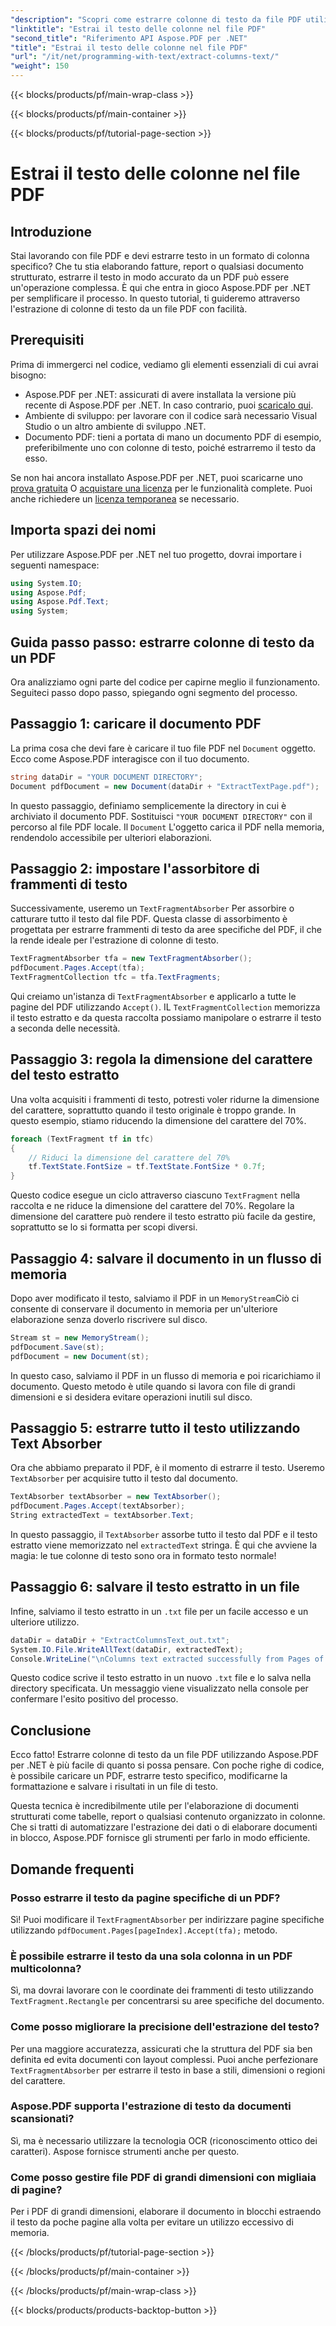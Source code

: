 ```yaml
---
"description": "Scopri come estrarre colonne di testo da file PDF utilizzando Aspose.PDF per .NET. Questa guida illustra ogni passaggio con esempi di codice e spiegazioni."
"linktitle": "Estrai il testo delle colonne nel file PDF"
"second_title": "Riferimento API Aspose.PDF per .NET"
"title": "Estrai il testo delle colonne nel file PDF"
"url": "/it/net/programming-with-text/extract-columns-text/"
"weight": 150
---
```


{{< blocks/products/pf/main-wrap-class >}}

{{< blocks/products/pf/main-container >}}

{{< blocks/products/pf/tutorial-page-section >}}

# Estrai il testo delle colonne nel file PDF

## Introduzione

Stai lavorando con file PDF e devi estrarre testo in un formato di colonna specifico? Che tu stia elaborando fatture, report o qualsiasi documento strutturato, estrarre il testo in modo accurato da un PDF può essere un'operazione complessa. È qui che entra in gioco Aspose.PDF per .NET per semplificare il processo. In questo tutorial, ti guideremo attraverso l'estrazione di colonne di testo da un file PDF con facilità. 

## Prerequisiti

Prima di immergerci nel codice, vediamo gli elementi essenziali di cui avrai bisogno:

- Aspose.PDF per .NET: assicurati di avere installata la versione più recente di Aspose.PDF per .NET. In caso contrario, puoi [scaricalo qui](https://releases.aspose.com/pdf/net/).
- Ambiente di sviluppo: per lavorare con il codice sarà necessario Visual Studio o un altro ambiente di sviluppo .NET.
- Documento PDF: tieni a portata di mano un documento PDF di esempio, preferibilmente uno con colonne di testo, poiché estrarremo il testo da esso.

Se non hai ancora installato Aspose.PDF per .NET, puoi scaricarne uno [prova gratuita](https://releases.aspose.com/) O [acquistare una licenza](https://purchase.aspose.com/buy) per le funzionalità complete. Puoi anche richiedere un [licenza temporanea](https://purchase.aspose.com/temporary-license) se necessario.

## Importa spazi dei nomi

Per utilizzare Aspose.PDF per .NET nel tuo progetto, dovrai importare i seguenti namespace:

```csharp
using System.IO;
using Aspose.Pdf;
using Aspose.Pdf.Text;
using System;
```

## Guida passo passo: estrarre colonne di testo da un PDF

Ora analizziamo ogni parte del codice per capirne meglio il funzionamento. Seguiteci passo dopo passo, spiegando ogni segmento del processo.

## Passaggio 1: caricare il documento PDF

La prima cosa che devi fare è caricare il tuo file PDF nel `Document` oggetto. Ecco come Aspose.PDF interagisce con il tuo documento.

```csharp
string dataDir = "YOUR DOCUMENT DIRECTORY";
Document pdfDocument = new Document(dataDir + "ExtractTextPage.pdf");
```

In questo passaggio, definiamo semplicemente la directory in cui è archiviato il documento PDF. Sostituisci `"YOUR DOCUMENT DIRECTORY"` con il percorso al file PDF locale. Il `Document` L'oggetto carica il PDF nella memoria, rendendolo accessibile per ulteriori elaborazioni.

## Passaggio 2: impostare l'assorbitore di frammenti di testo

Successivamente, useremo un `TextFragmentAbsorber` Per assorbire o catturare tutto il testo dal file PDF. Questa classe di assorbimento è progettata per estrarre frammenti di testo da aree specifiche del PDF, il che la rende ideale per l'estrazione di colonne di testo.

```csharp
TextFragmentAbsorber tfa = new TextFragmentAbsorber();
pdfDocument.Pages.Accept(tfa);
TextFragmentCollection tfc = tfa.TextFragments;
```

Qui creiamo un'istanza di `TextFragmentAbsorber` e applicarlo a tutte le pagine del PDF utilizzando `Accept()`. IL `TextFragmentCollection` memorizza il testo estratto e da questa raccolta possiamo manipolare o estrarre il testo a seconda delle necessità.

## Passaggio 3: regola la dimensione del carattere del testo estratto

Una volta acquisiti i frammenti di testo, potresti voler ridurne la dimensione del carattere, soprattutto quando il testo originale è troppo grande. In questo esempio, stiamo riducendo la dimensione del carattere del 70%.

```csharp
foreach (TextFragment tf in tfc)
{
    // Riduci la dimensione del carattere del 70%
    tf.TextState.FontSize = tf.TextState.FontSize * 0.7f;
}
```

Questo codice esegue un ciclo attraverso ciascuno `TextFragment` nella raccolta e ne riduce la dimensione del carattere del 70%. Regolare la dimensione del carattere può rendere il testo estratto più facile da gestire, soprattutto se lo si formatta per scopi diversi.

## Passaggio 4: salvare il documento in un flusso di memoria

Dopo aver modificato il testo, salviamo il PDF in un `MemoryStream`Ciò ci consente di conservare il documento in memoria per un'ulteriore elaborazione senza doverlo riscrivere sul disco.

```csharp
Stream st = new MemoryStream();
pdfDocument.Save(st);
pdfDocument = new Document(st);
```

In questo caso, salviamo il PDF in un flusso di memoria e poi ricarichiamo il documento. Questo metodo è utile quando si lavora con file di grandi dimensioni e si desidera evitare operazioni inutili sul disco.

## Passaggio 5: estrarre tutto il testo utilizzando Text Absorber

Ora che abbiamo preparato il PDF, è il momento di estrarre il testo. Useremo `TextAbsorber` per acquisire tutto il testo dal documento.

```csharp
TextAbsorber textAbsorber = new TextAbsorber();
pdfDocument.Pages.Accept(textAbsorber);
String extractedText = textAbsorber.Text;
```

In questo passaggio, il `TextAbsorber` assorbe tutto il testo dal PDF e il testo estratto viene memorizzato nel `extractedText` stringa. È qui che avviene la magia: le tue colonne di testo sono ora in formato testo normale!

## Passaggio 6: salvare il testo estratto in un file

Infine, salviamo il testo estratto in un `.txt` file per un facile accesso e un ulteriore utilizzo.

```csharp
dataDir = dataDir + "ExtractColumnsText_out.txt";
System.IO.File.WriteAllText(dataDir, extractedText);
Console.WriteLine("\nColumns text extracted successfully from Pages of PDF Document.\nFile saved at " + dataDir);
```

Questo codice scrive il testo estratto in un nuovo `.txt` file e lo salva nella directory specificata. Un messaggio viene visualizzato nella console per confermare l'esito positivo del processo.

## Conclusione

Ecco fatto! Estrarre colonne di testo da un file PDF utilizzando Aspose.PDF per .NET è più facile di quanto si possa pensare. Con poche righe di codice, è possibile caricare un PDF, estrarre testo specifico, modificarne la formattazione e salvare i risultati in un file di testo.

Questa tecnica è incredibilmente utile per l'elaborazione di documenti strutturati come tabelle, report o qualsiasi contenuto organizzato in colonne. Che si tratti di automatizzare l'estrazione dei dati o di elaborare documenti in blocco, Aspose.PDF fornisce gli strumenti per farlo in modo efficiente.

## Domande frequenti

### Posso estrarre il testo da pagine specifiche di un PDF?  
Sì! Puoi modificare il `TextFragmentAbsorber` per indirizzare pagine specifiche utilizzando `pdfDocument.Pages[pageIndex].Accept(tfa);` metodo.

### È possibile estrarre il testo da una sola colonna in un PDF multicolonna?  
Sì, ma dovrai lavorare con le coordinate dei frammenti di testo utilizzando `TextFragment.Rectangle` per concentrarsi su aree specifiche del documento.

### Come posso migliorare la precisione dell'estrazione del testo?  
Per una maggiore accuratezza, assicurati che la struttura del PDF sia ben definita ed evita documenti con layout complessi. Puoi anche perfezionare `TextFragmentAbsorber` per estrarre il testo in base a stili, dimensioni o regioni del carattere.

### Aspose.PDF supporta l'estrazione di testo da documenti scansionati?  
Sì, ma è necessario utilizzare la tecnologia OCR (riconoscimento ottico dei caratteri). Aspose fornisce strumenti anche per questo.

### Come posso gestire file PDF di grandi dimensioni con migliaia di pagine?  
Per i PDF di grandi dimensioni, elaborare il documento in blocchi estraendo il testo da poche pagine alla volta per evitare un utilizzo eccessivo di memoria.

{{< /blocks/products/pf/tutorial-page-section >}}

{{< /blocks/products/pf/main-container >}}

{{< /blocks/products/pf/main-wrap-class >}}

{{< blocks/products/products-backtop-button >}}